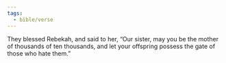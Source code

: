 ```yaml
---
tags:
  - bible/verse
---
```

They blessed Rebekah, and said to her, “Our sister, may you be the mother of thousands of ten thousands, and let your offspring possess the gate of those who hate them.”